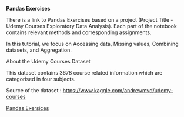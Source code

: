 **Pandas Exercises**

There is a link to Pandas Exercises based on a project (Project Title - Udemy Courses Exploratory Data Analysis). Each part of the notebook contains relevant methods and corresponding assignments.

In this tutorial, we focus on Accessing data, Missing values, Combining datasets, and Aggregation.

About the Udemy Courses Dataset

This dataset contains 3678 course related information which are categorised in four subjects.

Source of the dataset : https://www.kaggle.com/andrewmvd/udemy-courses

[Pandas Exersices](https://github.com/HamidBekamiri/Data_Science_Handbook/blob/main/Exercises_06092022.ipynb)
